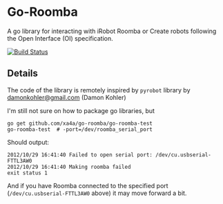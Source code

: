 Go-Roomba
===
A go library for interacting with iRobot Roomba or Create robots following the Open Interface (OI) specification.

[![Build Status](https://travis-ci.org/xa4a/go-roomba.svg?branch=master)](https://travis-ci.org/xa4a/go-roomba)

Details
---
The code of the library is remotely inspired by `pyrobot` library by damonkohler@gmail.com (Damon Kohler)

I'm still not sure on how to package go libraries, but 

    go get github.com/xa4a/go-roomba/go-roomba-test
    go-roomba-test  # -port=/dev/roomba_serial_port

Should output:

    2012/10/29 16:41:40 Failed to open serial port: /dev/cu.usbserial-FTTL3AW0
    2012/10/29 16:41:40 Making roomba failed
    exit status 1
   
And if you have Roomba connected to the specified port (`/dev/cu.usbserial-FTTL3AW0` above) it may move forward a bit.
